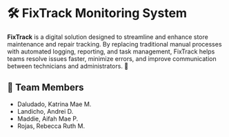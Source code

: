 # 🛠️ FixTrack Monitoring System

**FixTrack** is a digital solution designed to streamline and enhance store maintenance and repair tracking. By replacing traditional manual processes with automated logging, reporting, and task management, FixTrack helps teams resolve issues faster, minimize errors, and improve communication between technicians and administrators. 🚀

## 👥 Team Members
- Daludado, Katrina Mae M.  
- Landicho, Andrei D.  
- Maddie, Aifah Mae P.  
- Rojas, Rebecca Ruth M.

